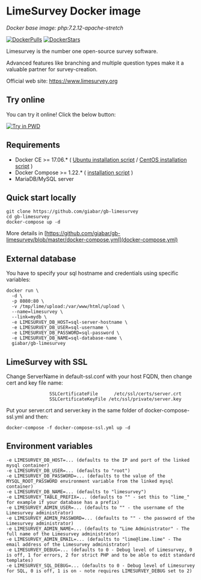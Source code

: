 # LimeSurvey Docker image
_Docker base image: php:7.2.12-apache-stretch_

[![DockerPulls](https://img.shields.io/docker/pulls/giabar/gb-limesurvey.svg)](https://registry.hub.docker.com/u/giabar/gb-limesurvey/)
[![DockerStars](https://img.shields.io/docker/stars/giabar/gb-limesurvey.svg)](https://registry.hub.docker.com/u/giabar/gb-limesurvey/)

Limesurvey is the number one open-source survey software.

Advanced features like branching and multiple question types make it a valuable partner for survey-creation.

Official web site: https://www.limesurvey.org

## Try online

You can try it online! Click the below button:

[![Try in PWD](https://raw.githubusercontent.com/play-with-docker/stacks/master/assets/images/button.png)](https://labs.play-with-docker.com/?stack=https://raw.githubusercontent.com/giabar/gb-limesurvey/master/docker-compose.yml)

## Requirements

* Docker CE >= 17.06.* ( [Ubuntu installation script](https://gist.github.com/giabar/9c04cea19746c036ba5d9357eb47751a) / [CentOS installation script](https://gist.github.com/giabar/ac77abc295c0fb8ddcd646533207fe80) )
* Docker Compose >= 1.22.* ( [installation script](https://gist.github.com/giabar/f966aaecd84cbbce363214065c90ae0b) )
* MariaDB/MySQL server


## Quick start locally
```
git clone https://github.com/giabar/gb-limesurvey
cd gb-limesurvey
docker-compose up -d
```

More details in [https://github.com/giabar/gb-limesurvey/blob/master/docker-compose.yml](docker-compose.yml)


## External database

You have to specify your sql hostname and credentials using specific variables:

```
docker run \
  -d \
  -p 8080:80 \
  -v /tmp/lime/upload:/var/www/html/upload \
  --name=limesurvey \
  --link=mydb \
  -e LIMESURVEY_DB_HOST=sql-server-hostname \
  -e LIMESURVEY_DB_USER=sql-username \
  -e LIMESURVEY_DB_PASSWORD=sql-password \
  -e LIMESURVEY_DB_NAME=sql-database-name \
  giabar/gb-limesurvey
```

## LimeSurvey with SSL

Change ServerName in default-ssl.conf with your host FQDN, then change cert and key file name:

```
                SSLCertificateFile      /etc/ssl/certs/server.crt
                SSLCertificateKeyFile /etc/ssl/private/server.key
```

Put your server.crt and server.key in the same folder of docker-compose-ssl.yml and then:

```
docker-compose -f docker-compose-ssl.yml up -d
```


## Environment variables

```
-e LIMESURVEY_DB_HOST=... (defaults to the IP and port of the linked mysql container)
-e LIMESURVEY_DB_USER=... (defaults to "root")
-e LIMESURVEY_DB_PASSWORD=... (defaults to the value of the MYSQL_ROOT_PASSWORD environment variable from the linked mysql container)
-e LIMESURVEY_DB_NAME=... (defaults to "limesurvey")
-e LIMESURVEY_TABLE_PREFIX=... (defaults to "" - set this to "lime_" for example if your database has a prefix)
-e LIMESURVEY_ADMIN_USER=... (defaults to "" - the username of the Limesurvey administrator)
-e LIMESURVEY_ADMIN_PASSWORD=... (defaults to "" - the password of the Limesurvey administrator)
-e LIMESURVEY_ADMIN_NAME=... (defaults to "Lime Administrator" - The full name of the Limesurvey administrator)
-e LIMESURVEY_ADMIN_EMAIL=... (defaults to "lime@lime.lime" - The email address of the Limesurvey administrator)
-e LIMESURVEY_DEBUG=... (defaults to 0 - Debug level of Limesurvey, 0 is off, 1 for errors, 2 for strict PHP and to be able to edit standard templates)
-e LIMESURVEY_SQL_DEBUG=... (defaults to 0 - Debug level of Limesurvey for SQL, 0 is off, 1 is on - note requires LIMESURVEY_DEBUG set to 2)
```

